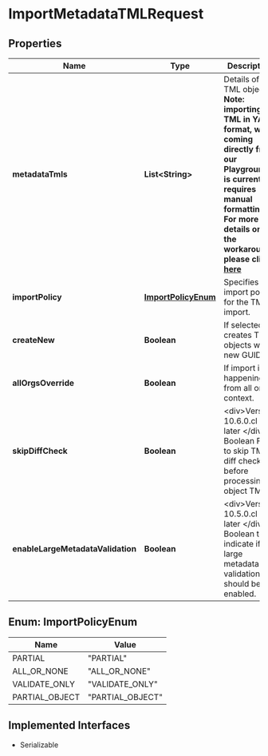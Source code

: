 

# ImportMetadataTMLRequest


## Properties

| Name | Type | Description | Notes |
|------------ | ------------- | ------------- | -------------|
|**metadataTmls** | **List&lt;String&gt;** | Details of TML objects.  **Note: importing TML in YAML format, when coming directly from our Playground, is currently requires manual formatting. For more details on the workaround, please click [here](https://developers.thoughtspot.com/docs/known-issues#_version_9_12_0_cl)** |  |
|**importPolicy** | [**ImportPolicyEnum**](#ImportPolicyEnum) | Specifies the import policy for the TML import. |  [optional] |
|**createNew** | **Boolean** | If selected, creates TML objects with new GUIDs. |  [optional] |
|**allOrgsOverride** | **Boolean** | If import is happening from all orgs context. |  [optional] |
|**skipDiffCheck** | **Boolean** | &lt;div&gt;Version: 10.6.0.cl or later &lt;/div&gt;  Boolean Flag to skip TML diff check before processing object TMLs. |  [optional] |
|**enableLargeMetadataValidation** | **Boolean** | &lt;div&gt;Version: 10.5.0.cl or later &lt;/div&gt;  Boolean to indicate if the large metadata validation should be enabled. |  [optional] |



## Enum: ImportPolicyEnum

| Name | Value |
|---- | -----|
| PARTIAL | &quot;PARTIAL&quot; |
| ALL_OR_NONE | &quot;ALL_OR_NONE&quot; |
| VALIDATE_ONLY | &quot;VALIDATE_ONLY&quot; |
| PARTIAL_OBJECT | &quot;PARTIAL_OBJECT&quot; |


## Implemented Interfaces

* Serializable



